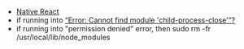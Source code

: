 * [Native React](https://facebook.github.io/react-native/docs/getting-started.html)
 * if running into [“Error: Cannot find module 'child-process-close'”?](http://stackoverflow.com/questions/23966060/how-do-i-remedy-error-cannot-find-module-child-process-close#)
  * if running into "permission denied" error, then sudo rm -fr /usr/local/lib/node_modules
